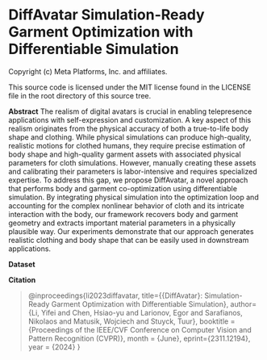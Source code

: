 # DiffAvatar Simulation-Ready Garment Optimization with Differentiable Simulation

Copyright (c) Meta Platforms, Inc. and affiliates.

This source code is licensed under the MIT license found in the
LICENSE file in the root directory of this source tree.

**Abstract**
The realism of digital avatars is crucial in enabling telepresence applications with self-expression and customization. A key aspect of this realism originates from the physical accuracy of both a true-to-life body shape and clothing. While physical simulations can produce high-quality, realistic motions for clothed humans, they require precise estimation of body shape and high-quality garment assets with associated physical parameters for cloth simulations. However, manually creating these assets and calibrating their parameters is labor-intensive and requires specialized expertise. To address this gap, we propose DiffAvatar, a novel approach that performs body and garment co-optimization using differentiable simulation. By integrating physical simulation into the optimization loop and accounting for the complex nonlinear behavior of cloth and its intricate interaction with the body, our framework recovers body and garment geometry and extracts important material parameters in a physically plausible way. Our experiments demonstrate that our approach generates realistic clothing and body shape that can be easily used in downstream applications.

**Dataset**

**Citation**
> @inproceedings{li2023diffavatar,
  title={{DiffAvatar}: Simulation-Ready Garment Optimization with Differentiable Simulation}, 
  author={Li, Yifei  and Chen, Hsiao-yu and Larionov, Egor and Sarafianos, Nikolaos and Matusik, Wojciech and Stuyck, Tuur},
  booktitle = {Proceedings of the IEEE/CVF Conference on Computer Vision and Pattern Recognition (CVPR)},
  month = {June},
  eprint={2311.12194},
  year = {2024}
}